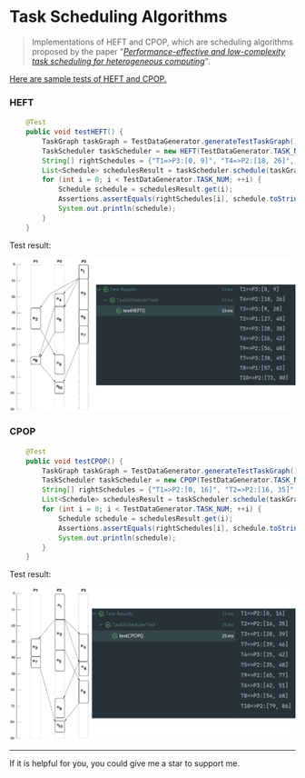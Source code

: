 # Task Scheduling Algorithms

> Implementations of HEFT and CPOP, which are scheduling algorithms proposed by the paper "*[Performance-effective and low-complexity task scheduling for heterogeneous computing](https://ieeexplore.ieee.org/document/993206)*".



[Here are sample tests of HEFT and CPOP.](https://github.com/Morgan279/LowComplexityTaskScheduling/blob/master/src/test/java/edu/ecnu/wclong/algorithm/TaskSchedulerTest.java)



### HEFT

```java
    @Test
    public void testHEFT() {
        TaskGraph taskGraph = TestDataGenerator.generateTestTaskGraph();
        TaskScheduler taskScheduler = new HEFT(TestDataGenerator.TASK_NUM, TestDataGenerator.PROCESSOR_NUM);
        String[] rightSchedules = {"T1=>P3:[0, 9]", "T4=>P2:[18, 26]", "T3=>P3:[9, 28]", "T2=>P1:[27, 40]", "T5=>P3:[28, 38]", "T6=>P2:[26, 42]", "T9=>P2:[56, 68]", "T7=>P3:[38, 49]", "T8=>P1:[57, 62]", "T10=>P2:[73, 80]"};
        List<Schedule> schedulesResult = taskScheduler.schedule(taskGraph);
        for (int i = 0; i < TestDataGenerator.TASK_NUM; ++i) {
            Schedule schedule = schedulesResult.get(i);
            Assertions.assertEquals(rightSchedules[i], schedule.toString());
            System.out.println(schedule);
        }
    }
```

Test result:

![](./asset/HEFT.png)



### CPOP

```java
    @Test
    public void testCPOP() {
        TaskGraph taskGraph = TestDataGenerator.generateTestTaskGraph();
        TaskScheduler taskScheduler = new CPOP(TestDataGenerator.TASK_NUM, TestDataGenerator.PROCESSOR_NUM);
        String[] rightSchedules = {"T1=>P2:[0, 16]", "T2=>P2:[16, 35]", "T3=>P1:[28, 39]", "T7=>P1:[39, 46]", "T4=>P3:[25, 42]", "T5=>P2:[35, 48]", "T9=>P2:[65, 77]", "T6=>P3:[42, 51]", "T8=>P3:[54, 68]", "T10=>P2:[79, 86]"};
        List<Schedule> schedulesResult = taskScheduler.schedule(taskGraph);
        for (int i = 0; i < TestDataGenerator.TASK_NUM; ++i) {
            Schedule schedule = schedulesResult.get(i);
            Assertions.assertEquals(rightSchedules[i], schedule.toString());
            System.out.println(schedule);
        }
    }
```



Test result:

![](./asset/CPOP.png)



------

If it is helpful for you, you could give me a star to support me.
